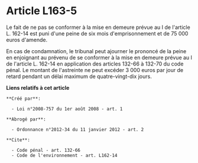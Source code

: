 # Article L163-5

Le fait de ne pas se conformer à la mise en demeure prévue au I de l'article L. 162-14 est puni d'une peine de six mois
d'emprisonnement et de 75 000 euros d'amende. 

En cas de condamnation, le tribunal peut ajourner le prononcé de la peine en enjoignant au prévenu de se conformer à la mise
en demeure prévue au I de l'article L. 162-14 en application des articles 132-66 à 132-70 du code pénal. Le montant de
l'astreinte ne peut excéder 3 000 euros par jour de retard pendant un délai maximum de quatre-vingt-dix jours.

**Liens relatifs à cet article**

	**Créé par**:

	  - Loi n°2008-757 du 1er août 2008 - art. 1

	**Abrogé par**:

	  - Ordonnance n°2012-34 du 11 janvier 2012 - art. 2

	**Cite**:

	  - Code pénal - art. 132-66
	  - Code de l'environnement - art. L162-14
